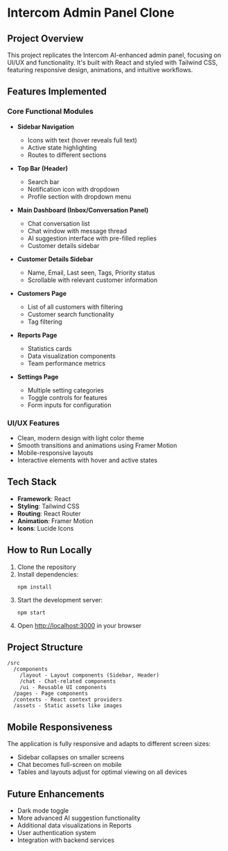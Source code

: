 # Intercom Admin Panel Clone

## Project Overview
This project replicates the Intercom AI-enhanced admin panel, focusing on UI/UX and functionality. It's built with React and styled with Tailwind CSS, featuring responsive design, animations, and intuitive workflows.

## Features Implemented

### Core Functional Modules
- **Sidebar Navigation**
  - Icons with text (hover reveals full text)
  - Active state highlighting
  - Routes to different sections

- **Top Bar (Header)**
  - Search bar
  - Notification icon with dropdown
  - Profile section with dropdown menu

- **Main Dashboard (Inbox/Conversation Panel)**
  - Chat conversation list
  - Chat window with message thread
  - AI suggestion interface with pre-filled replies
  - Customer details sidebar

- **Customer Details Sidebar**
  - Name, Email, Last seen, Tags, Priority status
  - Scrollable with relevant customer information

- **Customers Page**
  - List of all customers with filtering
  - Customer search functionality
  - Tag filtering

- **Reports Page**
  - Statistics cards
  - Data visualization components
  - Team performance metrics

- **Settings Page**
  - Multiple setting categories
  - Toggle controls for features
  - Form inputs for configuration

### UI/UX Features
- Clean, modern design with light color theme
- Smooth transitions and animations using Framer Motion
- Mobile-responsive layouts
- Interactive elements with hover and active states

## Tech Stack
- **Framework**: React
- **Styling**: Tailwind CSS
- **Routing**: React Router
- **Animation**: Framer Motion
- **Icons**: Lucide Icons

## How to Run Locally

1. Clone the repository
2. Install dependencies:
   ```
   npm install
   ```
3. Start the development server:
   ```
   npm start
   ```
4. Open [http://localhost:3000](http://localhost:3000) in your browser

## Project Structure

```
/src
  /components
    /layout - Layout components (Sidebar, Header)
    /chat - Chat-related components
    /ui - Reusable UI components
  /pages - Page components
  /contexts - React context providers
  /assets - Static assets like images
```

## Mobile Responsiveness
The application is fully responsive and adapts to different screen sizes:
- Sidebar collapses on smaller screens
- Chat becomes full-screen on mobile
- Tables and layouts adjust for optimal viewing on all devices

## Future Enhancements
- Dark mode toggle
- More advanced AI suggestion functionality
- Additional data visualizations in Reports
- User authentication system
- Integration with backend services
